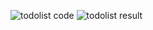 ![todolist code](https://user-images.githubusercontent.com/40156908/43304071-2104cecc-91a5-11e8-888c-eac19fb0c2c8.PNG)
![todolist result](https://user-images.githubusercontent.com/40156908/43304075-236a4598-91a5-11e8-9803-8d48e76118ab.PNG)
